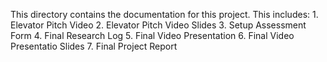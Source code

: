 This directory contains the documentation for this project. This includes:
    1. Elevator Pitch Video
    2. Elevator Pitch Video Slides
    3. Setup Assessment Form
    4. Final Research Log
    5. Final Video Presentation
    6. Final Video Presentatio Slides
    7. Final Project Report
